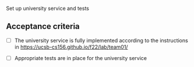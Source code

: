 Set up university service and tests

## Acceptance criteria

- [ ] The university service is fully implemented according to the instructions in <https://ucsb-cs156.github.io/f22/lab/team01/>
- [ ] Appropriate tests are in place for the university service

